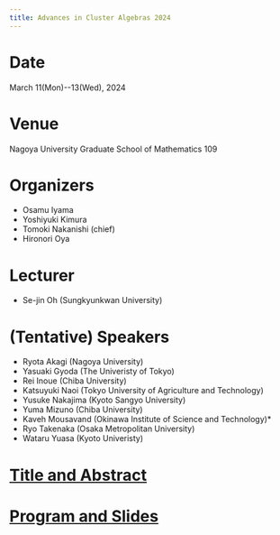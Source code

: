```yaml
---
title: Advances in Cluster Algebras 2024
---
```


# Date
March 11(Mon)--13(Wed), 2024

# Venue
Nagoya University
Graduate School of Mathematics
109

# Organizers
- Osamu Iyama
- Yoshiyuki Kimura
- Tomoki Nakanishi (chief)
- Hironori Oya


# Lecturer
- Se-jin Oh (Sungkyunkwan University)

# (Tentative) Speakers
- Ryota Akagi (Nagoya University)
- Yasuaki Gyoda (The Univeristy of Tokyo)
- Rei Inoue (Chiba University)
- Katsuyuki Naoi (Tokyo University of Agriculture and Technology)
- Yusuke Nakajima (Kyoto Sangyo University)
- Yuma Mizuno (Chiba University)
- Kaveh Mousavand (Okinawa Institute of Science and Technology)*
- Ryo Takenaka (Osaka Metropolitan University)
- Wataru Yuasa (Kyoto Univeristy)

# [Title and Abstract](titleabstract.md)

# [Program and Slides](program-slides.md)